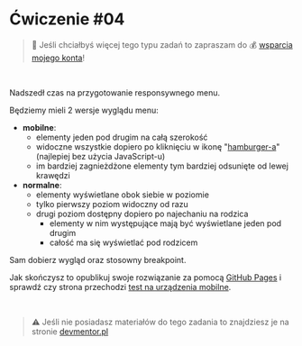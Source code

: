 # Ćwiczenie #04

> :loudspeaker: Jeśli chciałbyś więcej tego typu zadań to zapraszam do :moneybag: [wsparcia mojego konta](https://github.com/sponsors/devmentor-pl)!

&nbsp;

Nadszedł czas na przygotowanie responsywnego menu. 

Będziemy mieli 2 wersje wyglądu menu:

- **mobilne**: 
    - elementy jeden pod drugim na całą szerokość
    - widoczne wszystkie dopiero po kliknięciu w ikonę "[hamburger-a](https://www.youtube.com/watch?v=Al-0vNJD1JU)" (najlepiej bez użycia JavaScript-u)
    - im bardziej zagnieżdżone elementy tym bardziej odsunięte od lewej krawędzi
- **normalne**: 
    - elementy wyświetlane obok siebie w poziomie
    - tylko pierwszy poziom widoczny od razu
    - drugi poziom dostępny dopiero po najechaniu na rodzica
        - elementy w nim występujące mają być wyświetlane jeden pod drugim
        - całość ma się wyświetlać pod rodzicem

Sam dobierz wygląd oraz stosowny breakpoint. 

Jak skończysz to opublikuj swoje rozwiązanie za pomocą [GitHub Pages](https://pages.github.com/) i sprawdź czy strona przechodzi [test na urządzenia mobilne](https://search.google.com/test/mobile-friendly).


&nbsp;

> :warning: Jeśli nie posiadasz materiałów do tego zadania to znajdziesz je na stronie [devmentor.pl](https://devmentor.pl/p/html-and-css-rwd/)
